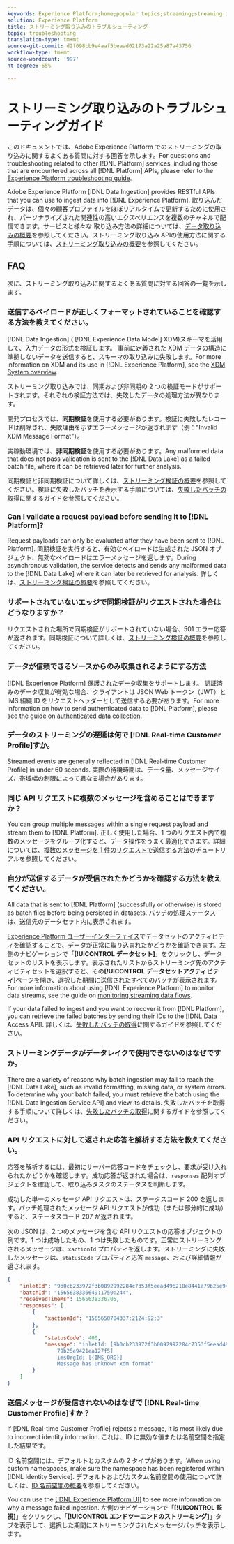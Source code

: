 ```yaml
---
keywords: Experience Platform;home;popular topics;streaming;streaming ingestion;troubleshooting;streaming ingestion troubleshooting;streaming ingestion faq;faq;
solution: Experience Platform
title: ストリーミング取り込みのトラブルシューティング
topic: troubleshooting
translation-type: tm+mt
source-git-commit: d2f098cb9e4aaf5beaad02173a22a25a87a43756
workflow-type: tm+mt
source-wordcount: '997'
ht-degree: 65%

---
```



# ストリーミング取り込みのトラブルシューティングガイド

このドキュメントでは、Adobe Experience Platform でのストリーミングの取り込みに関するよくある質問に対する回答を示します。For questions and troubleshooting related to other [!DNL Platform] services, including those that are encountered across all [!DNL Platform] APIs, please refer to the [Experience Platform troubleshooting guide](../../landing/troubleshooting.md).

Adobe Experience Platform [!DNL Data Ingestion] provides RESTful APIs that you can use to ingest data into [!DNL Experience Platform]. 取り込んだデータは、個々の顧客プロファイルをほぼリアルタイムで更新するために使用され、パーソナライズされた関連性の高いエクスペリエンスを複数のチャネルで配信できます。サービスと様々な 取り込み方法の詳細については、[データ取り込みの概要](../home.md)を参照してください。ストリーミング取り込み APIの使用方法に関する手順については、[ストリーミング取り込みの概要](../streaming-ingestion/overview.md)を参照してください。

## FAQ

次に、ストリーミング取り込みに関するよくある質問に対する回答の一覧を示します。

### 送信するペイロードが正しくフォーマットされていることを確認する方法を教えてください。

[!DNL Data Ingestion] ( [!DNL Experience Data Model] XDM)スキーマを活用して、入力データの形式を検証します。 事前に定義された XDM データの構造に準拠しないデータを送信すると、スキーマの取り込みに失敗します。For more information on XDM and its use in [!DNL Experience Platform], see the [XDM System overview](../../xdm/home.md).

ストリーミング取り込みでは、同期および非同期の 2 つの検証モードがサポートされます。それぞれの検証方法では、失敗したデータの処理方法が異なります。

開発プロセスでは、**同期検証**&#x200B;を使用する必要があります。検証に失敗したレコードは削除され、失敗理由を示すエラーメッセージが返されます（例：&quot;Invalid XDM Message Format&quot;）。

実稼動環境では、**非同期検証**&#x200B;を使用する必要があります。Any malformed data that does not pass validation is sent to the [!DNL Data Lake] as a failed batch file, where it can be retrieved later for further analysis.

同期検証と非同期検証について詳しくは、[ストリーミング検証の概要](../quality/streaming-validation.md)を参照してください。検証に失敗したバッチを表示する手順については、[失敗したバッチの取得](../quality/retrieve-failed-batches.md)に関するガイドを参照してください。

### Can I validate a request payload before sending it to [!DNL Platform]?

Request payloads can only be evaluated after they have been sent to [!DNL Platform]. 同期検証を実行すると、有効なペイロードは生成された JSON オブジェクト、無効なペイロードはエラーメッセージを返します。During asynchronous validation, the service detects and sends any malformed data to the [!DNL Data Lake] where it can later be retrieved for analysis. 詳しくは、[ストリーミング検証の概要](../quality/streaming-validation.md)を参照してください。

### サポートされていないエッジで同期検証がリクエストされた場合はどうなりますか？

リクエストされた場所で同期検証がサポートされていない場合、501 エラー応答が返されます。同期検証について詳しくは、[ストリーミング検証の概要](../quality/streaming-validation.md)を参照してください。

### データが信頼できるソースからのみ収集されるようにする方法

[!DNL Experience Platform] 保護されたデータ収集をサポートします。 認証済みのデータ収集が有効な場合、クライアントは JSON Web トークン（JWT）と IMS 組織 ID をリクエストヘッダーとして送信する必要があります。For more information on how to send authenticated data to [!DNL Platform], please see the guide on [authenticated data collection](../tutorials/create-authenticated-streaming-connection.md).

### データのストリーミングの遅延は何で [!DNL Real-time Customer Profile]すか。

Streamed events are generally reflected in [!DNL Real-time Customer Profile] in under 60 seconds. 実際の待機時間は、データ量、メッセージサイズ、帯域幅の制限によって異なる場合があります。

### 同じ API リクエストに複数のメッセージを含めることはできますか？

You can group multiple messages within a single request payload and stream them to [!DNL Platform]. 正しく使用した場合、1 つのリクエスト内で複数のメッセージをグループ化すると、データ操作をうまく最適化できます。詳細については、[複数のメッセージを 1 件のリクエストで送信する方法](../tutorials/streaming-multiple-messages.md)のチュートリアルを参照してください。

### 自分が送信するデータが受信されたかどうかを確認する方法を教えてください。

All data that is sent to [!DNL Platform] (successfully or otherwise) is stored as batch files before being persisted in datasets. バッチの処理ステータスは、送信先のデータセット内に表示されます。

[Experience Platform ユーザーインターフェイス](https://platform.adobe.com)でデータセットのアクティビティを確認することで、データが正常に取り込まれたかどうかを確認できます。左側のナビゲーションで「**[!UICONTROL データセット]**」をクリックし、データセットのリストを表示します。表示されたリストからストリーミング先のアクティビティセットを選択すると、その&#x200B;**[!UICONTROL データセットアクティビティ]**&#x200B;ページを開き、選択した期間に送信されたすべてのバッチが表示されます。For more information about using [!DNL Experience Platform] to monitor data streams, see the guide on [monitoring streaming data flows](../quality/monitor-data-flows.md).

If your data failed to ingest and you want to recover it from [!DNL Platform], you can retrieve the failed batches by sending their IDs to the [!DNL Data Access API]. 詳しくは、[失敗したバッチの取得](../quality/retrieve-failed-batches.md)に関するガイドを参照してください。

### ストリーミングデータがデータレイクで使用できないのはなぜですか。

There are a variety of reasons why batch ingestion may fail to reach the [!DNL Data Lake], such as invalid formatting, missing data, or system errors. To determine why your batch failed, you must retrieve the batch using the [!DNL Data Ingestion Service API] and view its details. 失敗したバッチを取得する手順について詳しくは、[失敗したバッチの取得](../quality/retrieve-failed-batches.md)に関するガイドを参照してください。

### API リクエストに対して返された応答を解析する方法を教えてください。

応答を解析するには、最初にサーバー応答コードをチェックし、要求が受け入れられたかどうかを確認します。成功応答が返された場合は、`responses` 配列オブジェクトを確認して、取り込みタスクのステータスを判断します。

成功した単一のメッセージ API リクエストは、ステータスコード 200 を返します。バッチ処理されたメッセージ API リクエストが成功（または部分的に成功）すると、ステータスコード 207 が返されます。

次の JSON は、2 つのメッセージを含む API リクエストの応答オブジェクトの例です。1 つは成功したもの、1 つは失敗したものです。正常にストリーミングされるメッセージは、`xactionId` プロパティを返します。ストリーミングに失敗したメッセージは、`statusCode` プロパティと応答 `message`、および詳細情報が返されます。

```JSON
{
    "inletId": "9b0cb233972f3b0092992284c7353f5eead496218e8441a79b25e9421ea127f5",
    "batchId": "1565638336649:1750:244",
    "receivedTimeMs": 1565638336705,
    "responses": [
        {
            "xactionId": "1565650704337:2124:92:3"
        },
        {
            "statusCode": 400,
            "message": "inletId: [9b0cb233972f3b0092992284c7353f5eead496218e8441a
                79b25e9421ea127f5] 
                imsOrgId: [{IMS_ORG}] 
                Message has unknown xdm format"
        }
    ]
}
```

### 送信メッセージが受信されないのはなぜで [!DNL Real-time Customer Profile]すか？

If [!DNL Real-time Customer Profile] rejects a message, it is most likely due to incorrect identity information. これは、ID に無効な値または名前空間を指定した結果です。

ID 名前空間には、デフォルトとカスタムの 2 タイプがあります。When using custom namespaces, make sure the namespace has been registered within [!DNL Identity Service]. デフォルトおよびカスタム名前空間の使用について詳しくは、[ID 名前空間の概要](../../identity-service/namespaces.md)を参照してください。

You can use the [[!DNL Experience Platform UI]](https://platform.adobe.com) to see more information on why a message failed ingestion. 左側のナビゲーションで「**[!UICONTROL 監視]**」をクリックし、「**[!UICONTROL エンドツーエンドのストリーミング]**」タブを表示して、選択した期間にストリーミングされたメッセージバッチを表示します。
